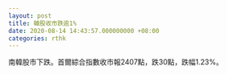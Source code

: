 ```yaml
---
layout: post
title: 韓股收市跌逾1%
date: 2020-08-14 14:43:57.000000000 +08:00
categories: rthk
---
```


南韓股市下跌。首爾綜合指數收市報2407點，跌30點，跌幅1.23%。
